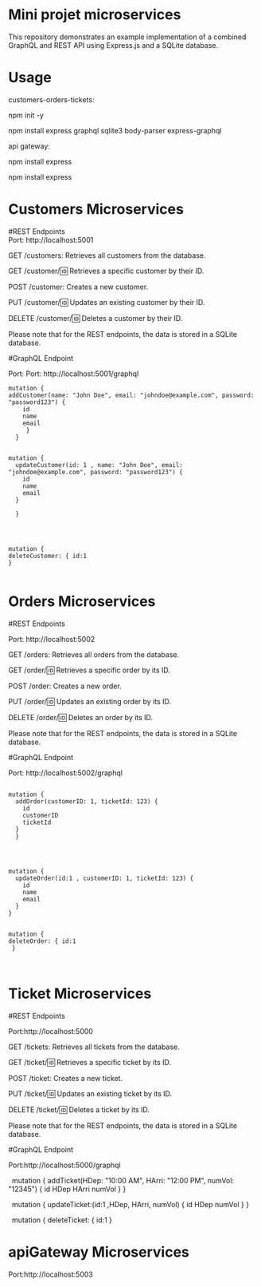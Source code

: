 # Mini projet microservices
This repository demonstrates an example implementation of a combined GraphQL and REST API using Express.js and a SQLite database. 
# Usage
customers-orders-tickets:

npm init -y

npm install express graphql sqlite3 body-parser express-graphql

api gateway:

npm install express

npm install express

# Customers Microservices
#REST Endpoints  
Port: http://localhost:5001

GET /customers: Retrieves all customers from the database.

GET /customer/:id: Retrieves a specific customer by their ID.

POST /customer: Creates a new customer.

PUT /customer/:id: Updates an existing customer by their ID.

DELETE /customer/:id: Deletes a customer by their ID.

Please note that for the REST endpoints, the data is stored in a SQLite database.

#GraphQL Endpoint

Port: Port: http://localhost:5001/graphql
``` 
mutation {
addCustomer(name: "John Doe", email: "johndoe@example.com", password: "password123") {
    id
    name
    email
     }
  }

``` 


``` 

mutation {
  updateCustomer(id: 1 , name: "John Doe", email: "johndoe@example.com", password: "password123") {
    id
    name
    email
  }

  } 
  
  ```

 ``` 
 
 
 mutation {
deleteCustomer: { id:1
 }
 
 
 ``` 




# Orders Microservices 

#REST Endpoints

Port: http://localhost:5002

GET /orders: Retrieves all orders from the database.

GET /order/:id: Retrieves a specific order by its ID.

POST /order: Creates a new order.

PUT /order/:id: Updates an existing order by its ID.

DELETE /order/:id: Deletes an order by its ID.

Please note that for the REST endpoints, the data is stored in a SQLite database.

#GraphQL Endpoint

Port: http://localhost:5002/graphql


```

mutation {
  addOrder(customerID: 1, ticketId: 123) {
    id
    customerID
    ticketId
  }
  }
  
  
  ```


``` 

mutation {
  updateOrder(id:1 , customerID: 1, ticketId: 123) {
    id
    name
    email
  }
}

```

```

mutation {
deleteOrder: { id:1
 }
 
 
 ```


# Ticket Microservices 

#REST Endpoints

Port:http://localhost:5000

GET /tickets: Retrieves all tickets from the database.

GET /ticket/:id: Retrieves a specific ticket by its ID.

POST /ticket: Creates a new ticket.

PUT /ticket/:id: Updates an existing ticket by its ID.

DELETE /ticket/:id: Deletes a ticket by its ID.


Please note that for the REST endpoints, the data is stored in a SQLite database.

#GraphQL Endpoint

Port:http://localhost:5000/graphql

``` ```mutation {
  addTicket(HDep: "10:00 AM", HArri: "12:00 PM", numVol: "12345") {
    id
    HDep
    HArri
    numVol
  }
}``` ```

``` ```mutation {
  updateTicket:(id:1 ,HDep, HArri, numVol) {
    id
    HDep
    numVol
  }
}``` ```

``` ```mutation {
deleteTicket: { id:1
 }``` ```

# apiGateway Microservices 

Port:http://localhost:5003
